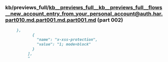 ### kb/previews_full/kb__previews_full__kb__previews_full__flows__new_account_entry_from_your_personal_account@auth.har.part010.md.part001.md.part001.md (part 002)

```md
     },
            {
              "name": "x-xss-protection",
              "value": "1; mode=block"
            }
          ],
          "
```

```

